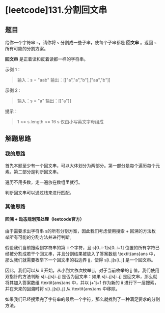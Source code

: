 # [leetcode]131.分割回文串

## 题目

给你一个字符串 `s`，请你将 `s` 分割成一些子串，使每个子串都是 **回文串** 。返回 `s` 所有可能的分割方案。

**回文串** 是正着读和反着读都一样的字符串。

示例 1：

> 输入：s = "aab"
> 输出：[["a","a","b"],["aa","b"]]

示例 2：

> 输入：s = "a"
> 输出：[["a"]]


提示：

> 1 <= s.length <= 16
> s 仅由小写英文字母组成

## 解题思路

### 我的思路

首先本题至少有一个回文串，可以大体划分为两部分。第一部分是每个遍历每个元素。第二部分是判断回文串。

遍历不用多数，走一遍放在数组里就行。

判断回文串可以通过栈来进行匹配。

### 其他思路

#### 回溯 + 动态规划预处理（leetcode官方）

由于需要求出字符串 s的所有分割方案，因此我们考虑使用搜索 + 回溯的方法枚举所有可能的分割方法并进行判断。

假设我们当前搜索到字符串的第 ii 个字符，且 s[0..i-1]s[0..i−1] 位置的所有字符已经被分割成若干个回文串，并且分割结果被放入了答案数组 \textit{ans}ans 中，那么我们就需要枚举下一个回文串的右边界 jj，使得 s[i..j]s[i..j] 是一个回文串。

因此，我们可以从 ii 开始，从小到大依次枚举 jj。对于当前枚举的 jj 值，我们使用双指针的方法判断 s[i..j]s[i..j] 是否为回文串：如果 s[i..j]s[i..j] 是回文串，那么就将其加入答案数组 \textit{ans}ans 中，并以 j+1j+1 作为新的 ii 进行下一层搜索，并在未来的回溯时将 s[i..j]s[i..j] 从 \textit{ans}ans 中移除。

如果我们已经搜索完了字符串的最后一个字符，那么就找到了一种满足要求的分割方法。

